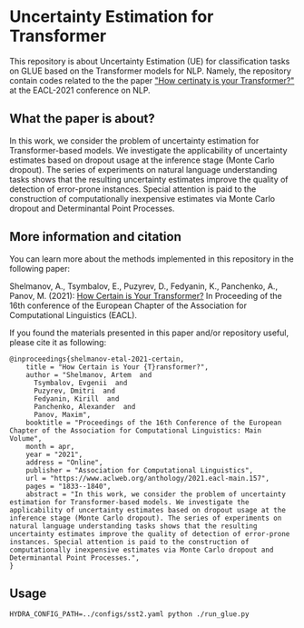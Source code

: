 # Uncertainty Estimation for Transformer 

This repository is about Uncertainty Estimation (UE) for classification tasks on GLUE based on the Transformer models for NLP. Namely, the repository contain codes related to the the paper ["How certinaty is your Transformer?"](https://www.aclweb.org/anthology/2021.eacl-main.157/) at the EACL-2021 conference on NLP.

## What the paper is about? 

In this work, we consider the problem of uncertainty estimation for Transformer-based models. We investigate the applicability of uncertainty estimates based on dropout usage at the inference stage (Monte Carlo dropout). The series of experiments on natural language understanding tasks shows that the resulting uncertainty estimates improve the quality of detection of error-prone instances. Special attention is paid to the construction of computationally inexpensive estimates via Monte Carlo dropout and Determinantal Point Processes.


## More information and citation

You can learn more about the methods implemented in this repository in the following paper: 

Shelmanov, A., Tsymbalov, E., Puzyrev, D., Fedyanin, K., Panchenko, A., Panov, M. (2021): [How Certain is Your Transformer?](https://www.aclweb.org/anthology/2021.eacl-main.157/) In Proceeding of the 16th conference of the European Chapter of the Association for Computational Linguistics (EACL). 

If you found the materials presented in this paper and/or repository useful, please cite it as following:


```
@inproceedings{shelmanov-etal-2021-certain,
    title = "How Certain is Your {T}ransformer?",
    author = "Shelmanov, Artem  and
      Tsymbalov, Evgenii  and
      Puzyrev, Dmitri  and
      Fedyanin, Kirill  and
      Panchenko, Alexander  and
      Panov, Maxim",
    booktitle = "Proceedings of the 16th Conference of the European Chapter of the Association for Computational Linguistics: Main Volume",
    month = apr,
    year = "2021",
    address = "Online",
    publisher = "Association for Computational Linguistics",
    url = "https://www.aclweb.org/anthology/2021.eacl-main.157",
    pages = "1833--1840",
    abstract = "In this work, we consider the problem of uncertainty estimation for Transformer-based models. We investigate the applicability of uncertainty estimates based on dropout usage at the inference stage (Monte Carlo dropout). The series of experiments on natural language understanding tasks shows that the resulting uncertainty estimates improve the quality of detection of error-prone instances. Special attention is paid to the construction of computationally inexpensive estimates via Monte Carlo dropout and Determinantal Point Processes.",
}
```


## Usage

```
HYDRA_CONFIG_PATH=../configs/sst2.yaml python ./run_glue.py
```
